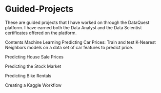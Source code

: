 # Guided-Projects
These are guided projects that I have worked on through the DataQuest platform. I have earned both the Data Analyst and the Data Scientist certificates offered on the platform.

Contents
Machine Learning
Predicting Car Prices: Train and test K-Nearest Neighbors models on a data set of car features to predict price.

Predicting House Sale Prices

Predicting the Stock Market

Predicting Bike Rentals

Creating a Kaggle Workflow
